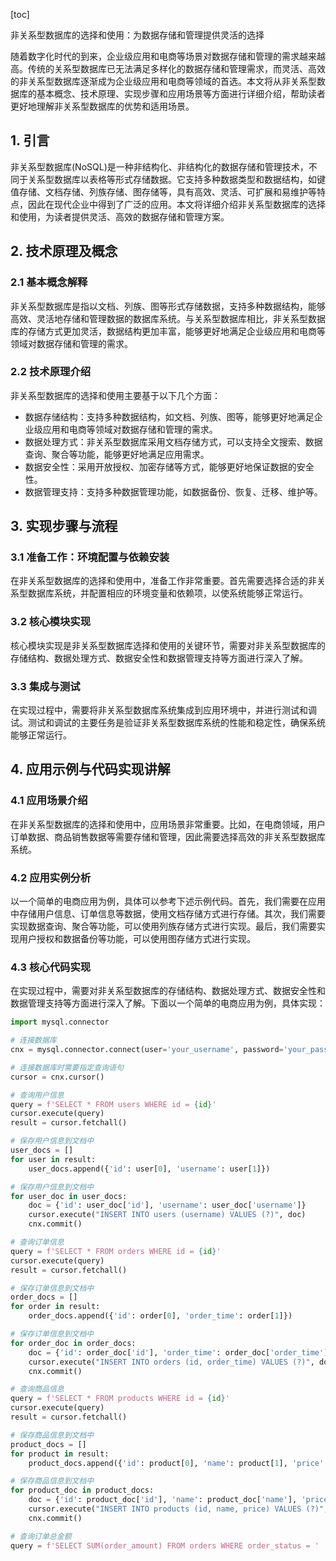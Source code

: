 
[toc]                    
                
                
非关系型数据库的选择和使用：为数据存储和管理提供灵活的选择

随着数字化时代的到来，企业级应用和电商等场景对数据存储和管理的需求越来越高。传统的关系型数据库已无法满足多样化的数据存储和管理需求，而灵活、高效的非关系型数据库逐渐成为企业级应用和电商等领域的首选。本文将从非关系型数据库的基本概念、技术原理、实现步骤和应用场景等方面进行详细介绍，帮助读者更好地理解非关系型数据库的优势和适用场景。

## 1. 引言

非关系型数据库(NoSQL)是一种非结构化、非结构化的数据存储和管理技术，不同于关系型数据库以表格等形式存储数据。它支持多种数据类型和数据结构，如键值存储、文档存储、列族存储、图存储等，具有高效、灵活、可扩展和易维护等特点，因此在现代企业中得到了广泛的应用。本文将详细介绍非关系型数据库的选择和使用，为读者提供灵活、高效的数据存储和管理方案。

## 2. 技术原理及概念

### 2.1 基本概念解释

非关系型数据库是指以文档、列族、图等形式存储数据，支持多种数据结构，能够高效、灵活地存储和管理数据的数据库系统。与关系型数据库相比，非关系型数据库的存储方式更加灵活，数据结构更加丰富，能够更好地满足企业级应用和电商等领域对数据存储和管理的需求。

### 2.2 技术原理介绍

非关系型数据库的选择和使用主要基于以下几个方面：

- 数据存储结构：支持多种数据结构，如文档、列族、图等，能够更好地满足企业级应用和电商等领域对数据存储和管理的需求。
- 数据处理方式：非关系型数据库采用文档存储方式，可以支持全文搜索、数据查询、聚合等功能，能够更好地满足应用需求。
- 数据安全性：采用开放授权、加密存储等方式，能够更好地保证数据的安全性。
- 数据管理支持：支持多种数据管理功能，如数据备份、恢复、迁移、维护等。

## 3. 实现步骤与流程

### 3.1 准备工作：环境配置与依赖安装

在非关系型数据库的选择和使用中，准备工作非常重要。首先需要选择合适的非关系型数据库系统，并配置相应的环境变量和依赖项，以使系统能够正常运行。

### 3.2 核心模块实现

核心模块实现是非关系型数据库选择和使用的关键环节，需要对非关系型数据库的存储结构、数据处理方式、数据安全性和数据管理支持等方面进行深入了解。

### 3.3 集成与测试

在实现过程中，需要将非关系型数据库系统集成到应用环境中，并进行测试和调试。测试和调试的主要任务是验证非关系型数据库系统的性能和稳定性，确保系统能够正常运行。

## 4. 应用示例与代码实现讲解

### 4.1 应用场景介绍

在非关系型数据库的选择和使用中，应用场景非常重要。比如，在电商领域，用户订单数据、商品销售数据等需要存储和管理，因此需要选择高效的非关系型数据库系统。

### 4.2 应用实例分析

以一个简单的电商应用为例，具体可以参考下述示例代码。首先，我们需要在应用中存储用户信息、订单信息等数据，使用文档存储方式进行存储。其次，我们需要实现数据查询、聚合等功能，可以使用列族存储方式进行实现。最后，我们需要实现用户授权和数据备份等功能，可以使用图存储方式进行实现。

### 4.3 核心代码实现

在实现过程中，需要对非关系型数据库的存储结构、数据处理方式、数据安全性和数据管理支持等方面进行深入了解。下面以一个简单的电商应用为例，具体实现：

```python
import mysql.connector

# 连接数据库
cnx = mysql.connector.connect(user='your_username', password='your_password', host='your_host', database='your_database')

# 连接数据库时需要指定查询语句
cursor = cnx.cursor()

# 查询用户信息
query = f'SELECT * FROM users WHERE id = {id}'
cursor.execute(query)
result = cursor.fetchall()

# 保存用户信息到文档中
user_docs = []
for user in result:
    user_docs.append({'id': user[0], 'username': user[1]})

# 保存用户信息到文档中
for user_doc in user_docs:
    doc = {'id': user_doc['id'], 'username': user_doc['username']}
    cursor.execute("INSERT INTO users (username) VALUES (?)", doc)
    cnx.commit()

# 查询订单信息
query = f'SELECT * FROM orders WHERE id = {id}'
cursor.execute(query)
result = cursor.fetchall()

# 保存订单信息到文档中
order_docs = []
for order in result:
    order_docs.append({'id': order[0], 'order_time': order[1]})

# 保存订单信息到文档中
for order_doc in order_docs:
    doc = {'id': order_doc['id'], 'order_time': order_doc['order_time']}
    cursor.execute("INSERT INTO orders (id, order_time) VALUES (?)", doc)
    cnx.commit()

# 查询商品信息
query = f'SELECT * FROM products WHERE id = {id}'
cursor.execute(query)
result = cursor.fetchall()

# 保存商品信息到文档中
product_docs = []
for product in result:
    product_docs.append({'id': product[0], 'name': product[1], 'price': product[2]})

# 保存商品信息到文档中
for product_doc in product_docs:
    doc = {'id': product_doc['id'], 'name': product_doc['name'], 'price': product_doc['price']}
    cursor.execute("INSERT INTO products (id, name, price) VALUES (?)", doc)
    cnx.commit()

# 查询订单总金额
query = f'SELECT SUM(order_amount) FROM orders WHERE order_status = '
```

